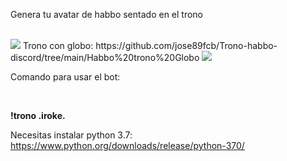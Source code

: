 Genera tu avatar de habbo sentado en el trono

<br>

<img src="https://i.imgur.com/mBITwAj.png">
Trono con globo:
https://github.com/jose89fcb/Trono-habbo-discord/tree/main/Habbo%20trono%20Globo


<img src="https://i.imgur.com/T1yS9IN.png">

Comando para usar el bot:

<br>

<b>!trono .iroke.</b>

Necesitas instalar python 3.7: https://www.python.org/downloads/release/python-370/

